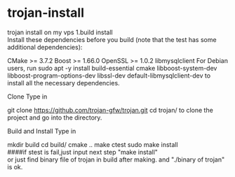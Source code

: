 # trojan-install
trojan install on my vps
1.build install  
Install these dependencies before you build (note that the test has some additional dependencies):

CMake >= 3.7.2
Boost >= 1.66.0
OpenSSL >= 1.0.2
libmysqlclient
For Debian users, run sudo apt -y install build-essential cmake libboost-system-dev libboost-program-options-dev libssl-dev default-libmysqlclient-dev to install all the necessary dependencies.

Clone
Type in

git clone https://github.com/trojan-gfw/trojan.git
cd trojan/
to clone the project and go into the directory.

Build and Install
Type in

mkdir build
cd build/
cmake ..
make
ctest
sudo make install  
####if stest is fail,just input next step "make install"  
or just find binary file of trojan in build after making. and "./binary of trojan" is ok.
